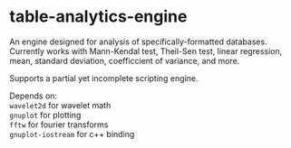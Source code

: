 # table-analytics-engine

An engine designed for analysis of specifically-formatted databases. Currently works with Mann-Kendal test, Theil-Sen test, linear regression, mean, standard deviation, coefficcient of variance, and more. 

Supports a partial yet incomplete scripting engine.

Depends on:\
`wavelet2d` for wavelet math\
`gnuplot` for plotting\
`fftw` for fourier transforms\
`gnuplot-iostream` for c++ binding